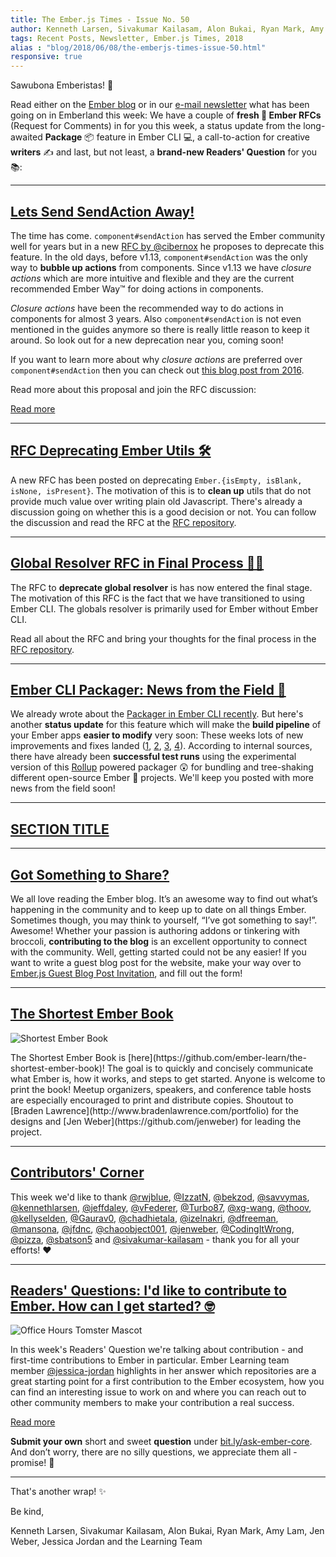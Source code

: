 ```yaml
---
title: The Ember.js Times - Issue No. 50
author: Kenneth Larsen, Sivakumar Kailasam, Alon Bukai, Ryan Mark, Amy Lam, Jen Weber, Jessica Jordan
tags: Recent Posts, Newsletter, Ember.js Times, 2018
alias : "blog/2018/06/08/the-emberjs-times-issue-50.html"
responsive: true
---
```


Sawubona Emberistas! 🐹

Read either on the [Ember blog](https://www.emberjs.com/blog/2018/06/08/the-emberjs-times-issue-50.html) or in our [e-mail newsletter](https://the-emberjs-times.ongoodbits.com/2018/06/08/issue-50) what has been going on in Emberland this week:
We have a couple of **fresh 🥒 Ember RFCs** (Request for Comments) in for you this week, a status update from the long-awaited
**Package** 📦 feature in Ember CLI 💻, a call-to-action for creative **writers** ✍️ and
last, but not least, a **brand-new Readers' Question** for you 📚:

---

## [Lets Send SendAction Away!](https://github.com/emberjs/rfcs/pull/335)
The time has come. `component#sendAction` has served the Ember community well for years but in a new [RFC by @cibernox](https://github.com/emberjs/rfcs/pull/335) he proposes to deprecate this feature. In the old days, before v1.13, `component#sendAction` was the only way to **bubble up actions** from components. Since v1.13 we have _closure actions_ which are more intuitive and flexible and they are the current recommended Ember Way™ for doing actions in components.

_Closure actions_ have been the recommended way to do actions in components for almost 3 years. Also `component#sendAction` is not even mentioned in the guides anymore so there is really little reason to keep it around. So look out for a new deprecation near you, coming soon!

If you want to learn more about why _closure actions_ are preferred over `component#sendAction` then you can check out [this blog post from 2016](http://miguelcamba.com/blog/2016/01/24/ember-closure-actions-in-depth).

Read more about this proposal and join the RFC discussion:

<a class="ember-button ember-button--centered" href="https://github.com/emberjs/rfcs/pull/335">Read more</a>

---

## [RFC Deprecating Ember Utils 🛠](https://github.com/emberjs/rfcs/pull/334)
A new RFC has been posted on deprecating `Ember.{isEmpty, isBlank, isNone, isPresent}`. The motivation of this is to **clean up** utils that do not provide much value over writing plain old Javascript. There's already a discussion going on whether this is a good decision or not. You can follow the discussion and read the RFC at the [RFC repository](https://github.com/emberjs/rfcs/pull/334).

---

## [Global Resolver RFC in Final Process 👨‍⚖️‍](https://github.com/emberjs/rfcs/pull/331)
The RFC to **deprecate global resolver** is has now entered the final stage. The motivation of this RFC is the fact that we have transitioned to using Ember CLI. The globals resolver is primarily used for Ember without Ember CLI.

Read all about the RFC and bring your thoughts for the final process in the [RFC repository](https://github.com/emberjs/rfcs/pull/331).

---

## [Ember CLI Packager: News from the Field 🌾](https://github.com/ember-cli/rfcs/blob/master/active/0051-packaging.md)

We already wrote about the [Packager in Ember CLI recently](https://www.emberjs.com/blog/2018/05/25/the-emberjs-times-issue-48.html#toc_a-href-https-github-com-ember-cli-ember-cli-pull-7826-a-package-out-for-delivery-to-ember-cli-a). But here's another **status update** for this
feature which will make the **build pipeline** of your Ember apps **easier to modify** very soon:
These weeks lots of new improvements and fixes landed ([1](https://github.com/ember-cli/ember-cli/pull/7864), [2](https://github.com/ember-cli/ember-cli/pull/7855), [3](https://github.com/ember-cli/ember-cli/pull/7848), [4](https://github.com/ember-cli/ember-cli/pull/7860)).
According to internal sources, there have already been **successful test runs** using the experimental version of this [Rollup](https://rollupjs.org/guide/en) powered packager 😲 for bundling and tree-shaking
different open-source Ember 🐹 projects.
We'll keep you posted with more news from the field soon!

---

## [SECTION TITLE](#section-url)

---

## [Got Something to Share?](https://airtable.com/shrDbeo2Y80OPG0kC)
We all love reading the Ember blog. It’s an awesome way to find out what’s happening in the community and to keep up to date on all things Ember. Sometimes though, you may think to yourself, “I’ve got something to say!”. Awesome! Whether your passion is authoring addons or tinkering with broccoli, **contributing to the blog** is an excellent opportunity to connect with the community. Well, getting started could not be any easier! If you want to write a guest blog post for the website, make your way over to [Ember.js Guest Blog Post Invitation](https://airtable.com/shrDbeo2Y80OPG0kC), and fill out the form!

---

## [The Shortest Ember Book](https://github.com/ember-learn/the-shortest-ember-book)

<div class="blog-row">
  <img class="float-left small transparent padded" alt="Shortest Ember Book" title="Shortest Ember Book" src="/images/about/shortest-ember-book.jpg" />

  <p>The Shortest Ember Book is [here](https://github.com/ember-learn/the-shortest-ember-book)! The goal is to quickly and concisely communicate what Ember is, how it works, and steps to get started. Anyone is welcome to print the book! Meetup organizers, speakers, and conference table hosts are especially encouraged to print and distribute copies. Shoutout to [Braden Lawrence](http://www.bradenlawrence.com/portfolio) for the designs and [Jen Weber](https://github.com/jenweber) for leading the project.</p>
</div>

---

## [Contributors' Corner](https://guides.emberjs.com/v3.1.0/contributing/repositories/)

<p>This week we'd like to thank <a href="https://github.com/rwjblue" target="gh-user">@rwjblue</a>, <a href="https://github.com/IzzatN" target="gh-user">@IzzatN</a>, <a href="https://github.com/bekzod" target="gh-user">@bekzod</a>, <a href="https://github.com/savvymas" target="gh-user">@savvymas</a>, <a href="https://github.com/kennethlarsen" target="gh-user">@kennethlarsen</a>, <a href="https://github.com/jeffdaley" target="gh-user">@jeffdaley</a>, <a href="https://github.com/vFederer" target="gh-user">@vFederer</a>, <a href="https://github.com/Turbo87" target="gh-user">@Turbo87</a>, <a href="https://github.com/xg-wang" target="gh-user">@xg-wang</a>, <a href="https://github.com/thoov" target="gh-user">@thoov</a>, <a href="https://github.com/kellyselden" target="gh-user">@kellyselden</a>, <a href="https://github.com/Gaurav0" target="gh-user">@Gaurav0</a>, <a href="https://github.com/chadhietala" target="gh-user">@chadhietala</a>, <a href="https://github.com/izelnakri" target="gh-user">@izelnakri</a>, <a href="https://github.com/dfreeman" target="gh-user">@dfreeman</a>, <a href="https://github.com/mansona" target="gh-user">@mansona</a>, <a href="https://github.com/jfdnc" target="gh-user">@jfdnc</a>, <a href="https://github.com/chaoobject001" target="gh-user">@chaoobject001</a>, <a href="https://github.com/jenweber" target="gh-user">@jenweber</a>, <a href="https://github.com/CodingItWrong" target="gh-user">@CodingItWrong</a>, <a href="https://github.com/pizza" target="gh-user">@pizza</a>, <a href="https://github.com/sbatson5" target="gh-user">@sbatson5</a> and <a href="https://github.com/sivakumar-kailasam" target="gh-user">@sivakumar-kailasam</a> - thank you for all your efforts! ❤️
</span>
</p>

---

## [Readers' Questions: I'd like to contribute to Ember. How can I get started? 🤓](#)

<div class="blog-row">
  <img class="float-right small transparent padded" alt="Office Hours Tomster Mascot" title="Readers' Questions" src="/images/tomsters/officehours.png" />

  <p>In this week's Readers' Question we're talking about contribution - and first-time contributions to Ember in particular.
  Ember Learning team member <a href="https://github.com/jessica-jordan" target="jj">@jessica-jordan</a> highlights in her answer which repositories are a great starting point for a first contribution to the Ember ecosystem, how you can find an interesting issue to work on and where you can reach out to other community members to make your contribution a real success.</p>
</div>

<div class="blog-row">
  <a class="ember-button" href="#">Read more</a>
</div>

<div class="blog-row">
  <p><strong>Submit your own</strong> short and sweet <strong>question</strong> under <a href="https://bit.ly/ask-ember-core" target="rq">bit.ly/ask-ember-core</a>. And don’t worry, there are no silly questions, we appreciate them all - promise! 🤞</p>
</div>

---

That's another wrap!  ✨

Be kind,

Kenneth Larsen, Sivakumar Kailasam, Alon Bukai, Ryan Mark, Amy Lam, Jen Weber, Jessica Jordan and the Learning Team
